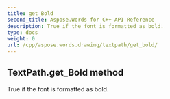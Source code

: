 ```yaml
---
title: get_Bold
second_title: Aspose.Words for C++ API Reference
description: True if the font is formatted as bold. 
type: docs
weight: 0
url: /cpp/aspose.words.drawing/textpath/get_bold/
---
```

## TextPath.get_Bold method


True if the font is formatted as bold.

